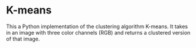 # K-means

This a Python implementation of the clustering algorithm K-means. It takes in an image with three color channels (RGB) and returns a clustered version of that image.